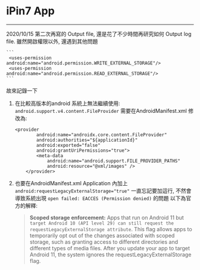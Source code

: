 # iPin7 App
-------
2020/10/15 
第二次再寫的 Output file, 還是花了不少時間再研究如何 Output log file.
雖然開啟權限以外, 還遇到其他問題

    ```
     <uses-permission android:name="android.permission.WRITE_EXTERNAL_STORAGE"/>
     <uses-permission android:name="android.permission.READ_EXTERNAL_STORAGE"/>
    ```
故來記錄一下

1. 在比較高版本的android 系統上無法繼續使用: `android.support.v4.content.FileProvider` 
    需要在AndroidManifest.xml 修改為:   
    ```
    <provider
            android:name="androidx.core.content.FileProvider"
            android:authorities="${applicationId}"
            android:exported="false"
            android:grantUriPermissions="true">
            <meta-data
                android:name="android.support.FILE_PROVIDER_PATHS"
                android:resource="@xml/images" />
        </provider>
    ```
2. 也要在AndroidManifest.xml Application 內加上`android:requestLegacyExternalStorage="true"`
    一直忘記要加這行, 不然會導致系統出現 `open failed: EACCES (Permission denied)` 的問題
    以下為官方的解釋:
    > **Scoped storage enforcement:**
    Apps that run on Android 11 but `target Android 10 (API level 29) can still request the requestLegacyExternalStorage attribute`. This flag allows apps to temporarily opt out of the changes associated with scoped storage, such as granting access to different directories and different types of media files. After you update your app to target Android 11, the system ignores the requestLegacyExternalStorage flag.
